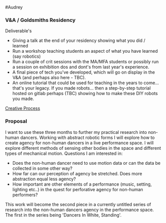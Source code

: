 #Audrey


### V&A / Goldsmiths Residency

Deliverable's
 * Giving a talk at the end of your residency showing what you did / learned
 * Run a workshop teaching students an aspect of what you have learned (say robotics)
 * Run a couple of crit sessions with the MA/MFA students or possibly run a session on exhibition dos and dont's from last year's experience.
 * A final piece of tech you've developed, which will go on display in the V&A (and perhaps also here - TBC).
 * An online tutorial that could be used for teaching in the years to come... that's your legacy. If you made robots...  then a step-by-step tutorial hosted on gitlab perhaps (TBC) showing how to make these DIY robots you made.

[Creative Process](creativeProcess.md)


### Proposal

I want to use these three months to further my practical research into non-human dancers. Working with abstract robotic forms I will explore how to create agency for non-human dancers in a live performance space. I will explore different methods of sensing other bodies in the space and different types of mechanical motion. Questions I am interested in:

* Does the non-human dancer need to use motion data or can the data be collected in some other way?
* How far can our perception of agency be stretched. Does more abstraction equal less agency?
* How important are other elements of a performance (music, setting, lighting etc..) in the quest for perforative agency for non-human performers?

This work will become the second piece in a currently untitled series of research into the non-human dancers agency in the performance space. The first in the series being 'Dancers In White, Standing'.
